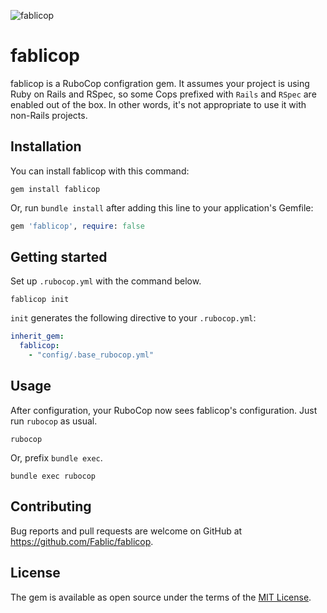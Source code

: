 ![fablicop](https://img.shields.io/gem/v/fablicop?label=fablicop)

# fablicop

fablicop is a RuboCop configration gem.
It assumes your project is using Ruby on Rails and RSpec, so some Cops prefixed with `Rails` and `RSpec` are enabled out of the box.
In other words, it's not appropriate to use it with non-Rails projects.

## Installation

You can install fablicop with this command:

```console
gem install fablicop
```

Or, run `bundle install` after adding this line to your application's Gemfile:

```ruby
gem 'fablicop', require: false
```

## Getting started

Set up `.rubocop.yml` with the command below.

```console
fablicop init
```

`init` generates the following directive to your `.rubocop.yml`:

```yaml
inherit_gem:
  fablicop:
    - "config/.base_rubocop.yml"
```

## Usage

After configuration, your RuboCop now sees fablicop's configuration. Just run `rubocop` as usual.

```console
rubocop
```

Or, prefix `bundle exec`.

```console
bundle exec rubocop
```

## Contributing

Bug reports and pull requests are welcome on GitHub at https://github.com/Fablic/fablicop.


## License

The gem is available as open source under the terms of the [MIT License](http://opensource.org/licenses/MIT).
